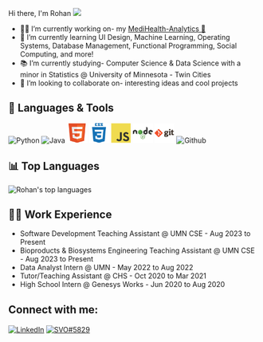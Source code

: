 Hi there, I'm Rohan <img src="https://media.giphy.com/media/hvRJCLFzcasrR4ia7z/giphy.gif" height="50">

- 👨‍💻 I’m currently working on- my [MediHealth-Analytics 🔬](https://github.com/rohankumar009/MediHealth-Analytics.git)
- 🌱 I’m currently learning UI Design, Machine Learning, Operating Systems, Database Management, Functional Programming, Social Computing, and more!
- 📚 I’m currently studying- Computer Science & Data Science with a minor in Statistics @ University of Minnesota - Twin Cities
- 🤝 I’m looking to collaborate on- interesting ideas and cool projects

## 🧰 Languages & Tools
<div>
  <img src="https://cdn.jsdelivr.net/gh/devicons/devicon/icons/python/python-original.svg" title="Python" alt="Python" width="40" height="40"/>
  <img src="https://cdn.jsdelivr.net/gh/devicons/devicon/icons/java/java-original.svg" title="Java" alt="Java" width="40" height="40"/>
  
  <img src="https://github.com/devicons/devicon/blob/master/icons/html5/html5-original.svg" title="HTML5" alt="HTML" width="40" height="40"/>
  <img src="https://github.com/devicons/devicon/blob/master/icons/css3/css3-plain-wordmark.svg"  title="CSS3" alt="CSS" width="40" height="40"/>
  <img src="https://github.com/devicons/devicon/blob/master/icons/javascript/javascript-original.svg" title="JavaScript" alt="JavaScript" width="40" height="40"/>
  <img src="https://github.com/devicons/devicon/blob/master/icons/nodejs/nodejs-original-wordmark.svg" title="NodeJS" alt="NodeJS" width="40" height="40"/>
  <img src="https://github.com/devicons/devicon/blob/master/icons/git/git-original-wordmark.svg" title="Git" alt="Git" width="40" height="40"/>
  <img src="https://cdn.jsdelivr.net/gh/devicons/devicon/icons/github/github-original.svg" title="Github" alt="Github" width="40" height="40"/> 
  <span></span>
</div>

## 📊 Top Languages
  ![Rohan's top languages](https://github-readme-stats.vercel.app/api/top-langs/?username=rohankumar009&show_icons=true&title_color=f6c32c&icon_color=f6c32c&text_color=9f9f9f&bg_color=151515&count_private=true&layout=compact)

## 👨‍💻 Work Experience
-  Software Development Teaching Assistant @ UMN CSE - Aug 2023 to Present
-  Bioproducts & Biosystems Engineering Teaching Assistant @ UMN CSE - Aug 2023 to Present
-  Data Analyst Intern @ UMN - May 2022 to Aug 2022
-  Tutor/Teaching Assistant @ CHS - Oct 2020 to Mar 2021
-  High School Intern @ Genesys Works - Jun 2020 to Aug 2020



## Connect with me:
<a href="https://www.linkedin.com/in/rohankumar09/"><img align="center" src="https://cdn.jsdelivr.net/gh/devicons/devicon/icons/linkedin/linkedin-original.svg" title="LinkedIn" alt="LinkedIn" width="40" height="40" /></a>
<a href="https://discord.gg/SVO#5829"><img align="center" src="https://raw.githubusercontent.com/rahuldkjain/github-profile-readme-generator/master/src/images/icons/Social/discord.svg" alt="SVO#5829" height="48" width="48" /></a>
